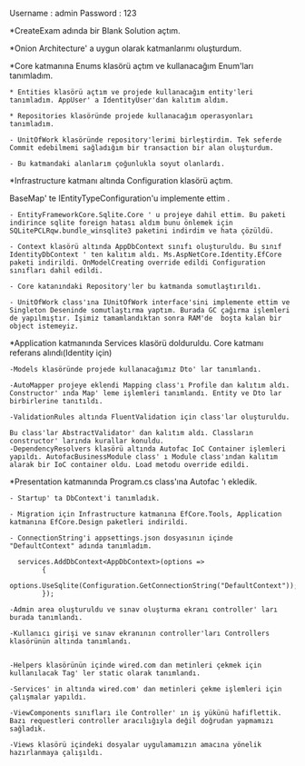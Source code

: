 Username : admin
Password : 123

*CreateExam adında bir Blank Solution açtım.

*Onion Architecture' a uygun olarak katmanlarımı oluşturdum.

*Core katmanına Enums klasörü açtım ve kullanacağım Enum'ları tanımladım.

	* Entities klasörü açtım ve projede kullanacağım entity'leri tanımladım. AppUser' a IdentityUser'dan kalıtım aldım.

	* Repositories klasöründe projede kullanacağım operasyonları tanımladım.

	- UnitOfWork klasöründe repository'lerimi birleştirdim. Tek seferde Commit edebilmemi sağladığım bir transaction bir alan oluşturdum.
	
	- Bu katmandaki alanlarım çoğunlukla soyut olanlardı.

*Infrastructure katmanı altında Configuration klasörü açtım.

 BaseMap' te IEntityTypeConfiguration'u implemente ettim . 

	- EntityFrameworkCore.Sqlite.Core ' u projeye dahil ettim. Bu paketi indirince sqlite foreign hatası aldım bunu önlemek için SQLitePCLRqw.bundle_winsqlite3 paketini indirdim ve hata çözüldü.

	- Context klasörü altında AppDbContext sınıfı oluşturuldu. Bu sınıf IdentityDbContext ' ten kalıtım aldı. Ms.AspNetCore.Identity.EfCore paketi indirildi. OnModelCreating override edildi Configuration sınıfları dahil edildi.

	- Core katanındaki Repository'ler bu katmanda somutlaştırıldı.

	- UnitOfWork class'ına IUnitOfWork interface'sini implemente ettim ve Singleton Deseninde somutlaştırma yaptım. Burada GC çağırma işlemleri de yapılmıştır. İşimiz tamamlandıktan sonra RAM'de  boşta kalan bir object istemeyiz.

*Application katmanında Services klasörü dolduruldu. Core katmanı referans alındı(Identity için)

	-Models klasöründe projede kullanacağımız Dto' lar tanımlandı.

	-AutoMapper projeye eklendi Mapping class'ı Profile dan kalıtım aldı. Constructor' ında Map' leme işlemleri tanımlandı. Entity ve Dto lar birbirlerine tanıtıldı.

	-ValidationRules altında FluentValidation için class'lar oluşturuldu.

	Bu class'lar AbstractValidator' dan kalıtım aldı. Classların constructor' larında kurallar konuldu.
	-DependencyResolvers klasörü altında Autofac IoC Container işlemleri yapıldı. AutofacBusinessModule class' ı Module class'ından kalıtım alarak bir IoC container oldu. Load metodu override edildi.

*Presentation katmanında Program.cs class'ına Autofac 'ı ekledik.

	- Startup' ta DbContext'i tanımladık.

	- Migration için Infrastructure katmanına EfCore.Tools, Application katmanına EfCore.Design paketleri indirildi.

	- ConnectionString'i appsettings.json dosyasının içinde "DefaultContext" adında tanımladım.

	  services.AddDbContext<AppDbContext>(options =>
            {
                options.UseSqlite(Configuration.GetConnectionString("DefaultContext"));
            });

	-Admin area oluşturuldu ve sınav oluşturma ekranı controller' ları burada tanımlandı.
	
	-Kullanıcı girişi ve sınav ekranının controller'ları Controllers klasörünün altında tanımlandı.

	
	-Helpers klasörünün içinde wired.com dan metinleri çekmek için kullanılacak Tag' ler static olarak tanımlandı.
	
	-Services' in altında wired.com' dan metinleri çekme işlemleri için çalışmalar yapıldı.
	
	-ViewComponents sınıfları ile Controller' ın iş yükünü hafiflettik. Bazı requestleri controller aracılığıyla değil doğrudan yapmamızı sağladık.
	
	-Views klasörü içindeki dosyalar uygulamamızın amacına yönelik hazırlanmaya çalışıldı.
